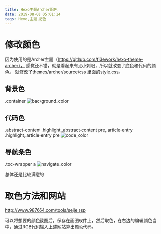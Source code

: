 ```yaml
---
title: Hexo主题Archer配色
date: 2019-08-01 05:01:14
tags: Hexo,主题,配色
---
```


# 修改颜色
因为使用的是Archer主题（https://github.com/fi3ework/hexo-theme-archer），
感觉还不错，就是看起来有点小刺眼，所以就改变了底色和代码的颜色。
就修改了themes/archer/source/css 里面的style.css。

## 背景色
.container
![background_color](15.background_color.png)

## 代码色
.abstract-content .highlight,.abstract-content pre,.article-entry .highlight,.article-entry pre
![code_color](15.code_color.png)

## 导航条色
.toc-wrapper a
![navigate_color](15.navigate_color.png)

总体还是比较满意的



# 取色方法和网站
http://www.987654.com/tools/sejie.asp

可以将想要的颜色截图后，保存在画图软件上，然后取色，在右边的编辑颜色当中，通过RGB代码输入上述网站算出颜色代码。